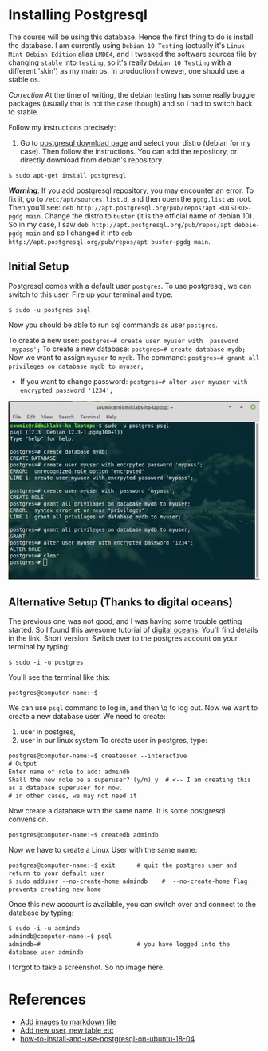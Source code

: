 # Installing Postgresql
The course will be using this database. Hence the first thing to do is install the database. I am 
currently using `Debian 10 Testing` (actually it's `Linux Mint Debian Edition` alias `LMDE4`, and I tweaked the software sources file by changing `stable` into `testing`, so it's really `Debian 10 Testing` with a different 'skin') as my main os. In production however, one should use a stable os.

*Correction* At the time of writing, the debian testing has some really buggie packages (usually that is not the case though) and so I had to switch back to stable.

Follow my instructions precisely:
1. Go to [postgresql download page](https://www.postgresql.org/download/) and select your distro (debian for my case). Then follow the instructions. You can add the repository, or directly download 
from debian's repository.
```
$ sudo apt-get install postgresql
```
***Warning***: If you add postgresql repository, you may encounter an error. To fix it, go to `/etc/apt/sources.list.d`, and then open the `pgdg.list` as root. Then you'll see: `deb http://apt.postgresql.org/pub/repos/apt <DISTRO>-pgdg main`. Change the distro to `buster` (it is the official name of debian 10).
So in my case, I saw `deb http://apt.postgresql.org/pub/repos/apt debbie-pgdg main` and so I changed it into `deb http://apt.postgresql.org/pub/repos/apt buster-pgdg main`.

## Initial Setup
Postgresql comes with a default user `postgres`. To use postgresql, we can switch to this user. Fire up your terminal and type:

``` 
$ sudo -u postgres psql
```
Now you should be able to run sql commands as user `postgres`.

To create a new user:     ``` postgres=# create user myuser with  password 'mypass'; ```
To create a new database: ``` postgres=# create database mydb; ```
Now we want to assign `myuser` to `mydb`. The command: ``` postgres=# grant all privileges on database mydb to myuser; ```

* If you want to change password: ``` postgres=# alter user myuser with encrypted password '1234'; ```

![Initial Setup](postgresql-initial-setup.png)

## Alternative Setup (Thanks to digital oceans)
The previous one was not good, and I was having some trouble getting started. So I found this awesome tutorial of [digital oceans](https://www.digitalocean.com/community/tutorials/how-to-install-and-use-postgresql-on-ubuntu-18-04). You'll find details in the link. Short version:
Switch over to the postgres account on your terminal by typing:
```
$ sudo -i -u postgres
```
You'll see the terminal like this: 
``` 
postgres@computer-name:~$ 
```
We can use `psql` command to log in, and then \q to log out. Now we want to create a new database user. We need to create: 
1. user in postgres, 
2. user in our linux system
To create user in postgres, type:
```
postgres@computer-name:~$ createuser --interactive
# Output
Enter name of role to add: admindb
Shall the new role be a superuser? (y/n) y  # <-- I am creating this as a database superuser for now.                                              # in other cases, we may not need it
```

Now create a database with the same name. It is some postgresql convension.
```
postgres@computer-name:~$ createdb admindb
```

Now we have to create a Linux User with the same name:
```
postgres@computer-name:~$ exit      # quit the postgres user and return to your default user
$ sudo adduser --no-create-home admindb    #  --no-create-home flag prevents creating new home
```

Once this new account is available, you can switch over and connect to the database by typing:
```
$ sudo -i -u admindb
admindb@computer-name:~$ psql
admindb=#                           # you have logged into the database user admindb
```

I forgot to take a screenshot. So no image here.

# References
* [Add images to markdown file](https://medium.com/markdown-monster-blog/getting-images-into-markdown-documents-and-weblog-posts-with-markdown-monster-9ec6f353d8ec)
* [Add new user, new table etc](https://medium.com/coding-blocks/creating-user-database-and-adding-access-on-postgresql-8bfcd2f4a91e)
* [how-to-install-and-use-postgresql-on-ubuntu-18-04](https://www.digitalocean.com/community/tutorials/how-to-install-and-use-postgresql-on-ubuntu-18-04)